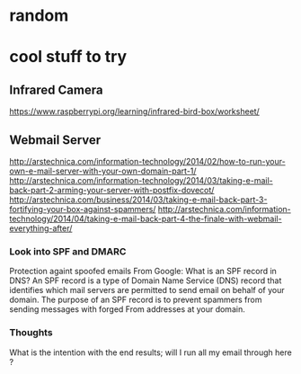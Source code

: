 # random

# cool stuff to try
## Infrared Camera
https://www.raspberrypi.org/learning/infrared-bird-box/worksheet/

## Webmail Server
http://arstechnica.com/information-technology/2014/02/how-to-run-your-own-e-mail-server-with-your-own-domain-part-1/
http://arstechnica.com/information-technology/2014/03/taking-e-mail-back-part-2-arming-your-server-with-postfix-dovecot/
http://arstechnica.com/business/2014/03/taking-e-mail-back-part-3-fortifying-your-box-against-spammers/
http://arstechnica.com/information-technology/2014/04/taking-e-mail-back-part-4-the-finale-with-webmail-everything-after/

### Look into SPF and DMARC
Protection againt spoofed emails
From Google:
What is an SPF record in DNS? An SPF record is a type of Domain Name Service (DNS) record that identifies which mail servers are permitted to send email on behalf of your domain. The purpose of an SPF record is to prevent spammers from sending messages with forged From addresses at your domain.

### Thoughts
What is the intention with the end results; will I run all my email through here ?
